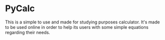 # PyCalc
This is a simple to use and made for studying purposes calculator. It's made to be used online in order to help its users with some simple equations regarding their needs.
